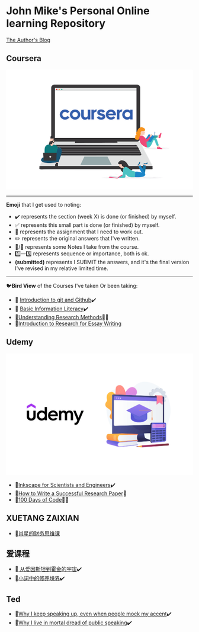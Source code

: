 # John Mike's Personal Online learning Repository

[The Author's Blog](https://69mike.com)

## Coursera

![Coursera Logo](/coursera/Basic_information_literacy/images/Coursera-New-Banner.png)

---

**Emoji** that I get used to noting:

- :heavy_check_mark: represents the section (week X) is done (or finished) by myself. 
- :white_check_mark: represents this small part is done (or finished) by myself.
- :red_circle: represents the assignment that I  need to work out.
- :pencil2: represents the original answers that I've written.
- :pushpin:/:memo: represents some Notes I take from the course.
- :one:—:five: represents sequence or importance, both is ok.
- **(submitted)** represents I  SUBMIT the answers, and it's the final version I've revised in my relative limited time.

---

:bird:**Bird View** of the Courses I've taken Or been taking:

- :closed_book: [Introduction to git and Github](/coursera/Git):heavy_check_mark:
- :closed_book: [Basic Information Literacy](/coursera/Basic_information_literacy):heavy_check_mark:
- :book:[Understanding Research Methods](/coursera/Understanding_Research_Methods):triangular_flag_on_post::memo:
- :book:[Introduction to Research for Essay Writing](/coursera/Introduction_to_Research_for_Essay_Writing)

## Udemy

![udemy_logo](/udemy/X-Best-Udemy-Sales-Courses-1024x669.png)

- :closed_book:[Inkscape for Scientists and Engineers](/udemy/Inkscape_for_Scientists_and_Engineers):heavy_check_mark:
- :book:[How to Write a Successful Research Paper](/udemy//How_to_Write_a_Successful_Research_Paper):memo:
- :book:[100 Days of Code](/udemy//100days_python):triangular_flag_on_post::memo:

<!--

## 中国大学慕课
-->

## XUETANG ZAIXIAN

- :book:[肖星的财务思维课](/xuetangzx/caiwusiwei)

## 爱课程

- :closed_book:[ 从爱因斯坦到霍金的宇宙](icourse/aiyingshiyan):heavy_check_mark:
- :closed_book:[小词中的修养境界](/icourse/xiaoci):heavy_check_mark:

## Ted

- :closed_book:[Why I keep speaking up, even when people mock my accent](/ted):heavy_check_mark:
- :closed_book:[Why I live in mortal dread of public speaking](/ted):heavy_check_mark:
